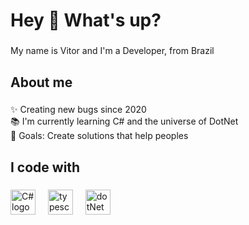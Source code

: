 <h1 align="left">Hey 👋 What's up?</h1>

###

<p align="left">My name is Vitor and I'm a Developer, from Brazil</p>

###

<h2 align="left">About me</h2>

###

<p align="left">✨ Creating new bugs since 2020<br>📚 I'm currently learning C# and the universe of DotNet<br>🎯 Goals: Create solutions that help peoples<br></p>

###

<h2 align="left">I code with</h2>

###

<div align="left">
  <img src="https://cdn.jsdelivr.net/gh/devicons/devicon/icons/csharp/csharp-original.svg" height="40" alt="C# logo"  />
  <img width="12" />
  <img src="https://cdn.jsdelivr.net/gh/devicons/devicon/icons/typescript/typescript-original.svg" height="40" alt="typescript logo"  />
  <img width="12" />
  <img src="https://cdn.jsdelivr.net/gh/devicons/devicon/icons/dotnetcore/dotnetcore-original.svg" height="40" alt="dotNet logo"  />

  
</div>

###

